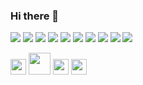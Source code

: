 ### Hi there 👋

<img src="https://img.shields.io/badge/React-000000?style=flat-square&logo=React&logoColor=3DB7CC"/></a>
<img src="https://img.shields.io/badge/Redux-000000?style=flat-square&logo=Redux&logoColor=A566FF"/></a>
<img src="https://img.shields.io/badge/Javascript-000000?style=flat-square&logo=Javascript&logoColor=yellow"/></a>
<img src="https://img.shields.io/badge/Koa-black?style=flat-square&logo=Koa&logoColor=white"/></a>
<img src="https://img.shields.io/badge/Nodejs-black?style=flat-square&logo=Node.js&logoColor=2F9D27"/></a>
<img src="https://img.shields.io/badge/MongoDB-black?style=flat-square&logo=Mongodb&logoColor=2F9D27"/></a>
<img src="https://img.shields.io/badge/CSS3-black?style=flat-square&logo=Css3&logoColor=yellow"/></a>
<img src="https://img.shields.io/badge/Typescript-black?style=flat-square&logo=Typescript&logoColor=blue"/></a>
<img src="https://img.shields.io/badge/Styledcomponents-black?style=flat-square&logo=Styledcomponents&logoColor=FFE08C"/></a>
<img src="https://img.shields.io/badge/AWS-black?style=flat-square&logo=amazon-aws&logoColor=white"/></a><br/>

<img src="https://emojipedia-us.s3.dualstack.us-west-1.amazonaws.com/thumbs/120/google/313/flag-united-states_1f1fa-1f1f8.png" width='25'></a>
<img src="https://emojipedia-us.s3.dualstack.us-west-1.amazonaws.com/thumbs/120/apple/285/flag-japan_1f1ef-1f1f5.png" width='35'></a>
<img src="https://flagicons.lipis.dev/flags/4x3/cn.svg" width='25'>
<img src="https://flagicons.lipis.dev/flags/4x3/es.svg" width='25'>
